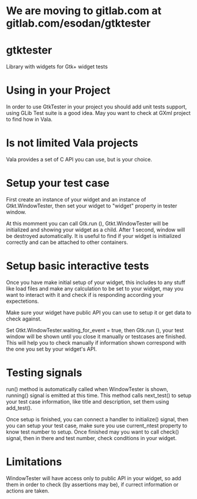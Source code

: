 # We are moving to gitlab.com at gitlab.com/esodan/gtktester
# gtktester
Library with widgets for Gtk+ widget tests

# Using in your Project
In order to use GtkTester in your project you should add unit tests support, using GLib Test suite is a good idea. May you want to check at GXml project to find how in Vala.

# Is not limited Vala projects
Vala provides a set of C API you can use, but is your choice.

# Setup your test case
First create an instance of your widget and an instance of Gtkt.WindowTester, then set your widget to "widget" property in tester window.

At this momment you can call Gtk.run (), Gtkt.WindowTester will be initialized and showing your widget as a child. After 1 second, window will be destroyed automatically. It is useful to find if your widget is initialized correctly and can be attached to other containers.

# Setup basic interactive tests

Once you have make initial setup of your widget, this includes to any stuff like load files and make any calculation to be set to your widget, may you want to interact with it and check if is responding according your expectetions.

Make sure your widget have public API you can use to setup it or get data to check against.

Set Gtkt.WindowTester.waiting_for_event = true, then Gtk.run (), your test window will be shown until you close it manually or testcases are finished. This will help you to check manually if information shown correspond with the one you set by your widget's API.

# Testing signals

run() method is automatically called when WindowTester is shown, running() signal is emitted at this time. This method calls next_test() to setup your test case information, like title and description, set them using add_test().

Once setup is finished, you can connect a handler to initialize() signal, then you can setup your test case, make sure you use current_ntest property to know test number to setup. Once finished may you want to call check() signal, then in there and test number, check conditions in your widget.

# Limitations
WindowTester will have access only to public API in your widget, so add them in order to check (by assertions may be), if currect information or actions are taken.
